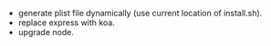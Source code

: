 - generate plist file dynamically (use current location of install.sh).
- replace express with koa.
- upgrade node.